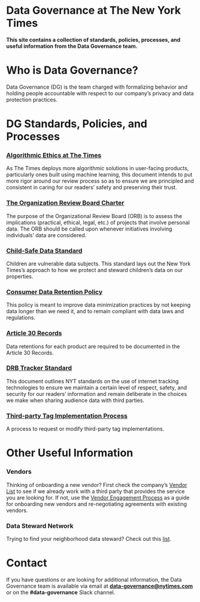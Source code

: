 # Data Governance at The New York Times

**This site contains a collection of standards, policies, processes, and useful information from the Data Governance team.**

# Who is Data Governance?

Data Governance (DG) is the team charged with formalizing behavior and holding people accountable with respect to our company’s privacy and data protection practices. 

# DG Standards, Policies, and Processes

### [Algorithmic Ethics at The Times](https://docs.google.com/document/d/1rLfWvcZzvqAWQDVtOmd_Oj_7-DJC8Rv-S-XvRRuqlfw/edit?usp=sharing)
As The Times deploys more algorithmic solutions in user-facing products, particularly ones built using machine learning, this document intends to put more rigor around our review process so as to ensure we are principled and consistent in caring for our readers’ safety and preserving their trust.


### [The Organization Review Board Charter](https://docs.google.com/document/d/1bJpdZreKyIeyiIG1q15G6Qw1b7iU3q7gmZjnze4oOOc/edit?usp=sharing)
The purpose of the Organizational Review Board (ORB) is to assess the implications (practical, ethical, legal, etc.) of projects that involve personal data. The ORB should be called upon whenever initiatives involving individuals’ data are considered.


### [Child-Safe Data Standard](https://docs.google.com/document/d/17KkeafTa39P8kQc0UJaceR1EOjDnGri39x5l72hmtaQ/edit?usp=sharing)
Children are vulnerable data subjects. This standard lays out the New York Times’s approach to how we protect and steward children’s data on our properties.

### [Consumer Data Retention Policy](https://docs.google.com/document/d/1ppKHWN5-iMSqMPgpdPM4Sf20FkVd0flh8gsoN4Jmq-I/edit?usp=sharing)
This policy is meant to improve data minimization practices by not keeping data longer than we need it, and to remain compliant with data laws and  regulations. 

### [Article 30 Records](https://nyt-datagov-dev.appspot.com/art30/)
Data retentions for each product are required to be documented in the Article 30 Records.

### [DRB Tracker Standard](https://docs.google.com/document/d/1aIF1w4H2FYHzbfigDSPoL-u1-Uqn4-YJLOUoeH9GLek/edit?usp=sharing)
This document outlines NYT standards on the use of internet tracking technologies to ensure we maintain a certain level of respect, safety, and security for our readers’ information and remain deliberate in the choices we make when sharing audience data with third parties.

### [Third-party Tag Implementation Process](https://docs.google.com/document/d/1o2sjPGsH2hglPsCcJTey6Jo6hwZ3_m0jJpu8m5cVrCM/edit?usp=sharing)
A process to request or modify third-party tag implementations.



# Other Useful Information
### Vendors
Thinking of onboarding a new vendor? First check the company’s [Vendor List](https://nytimes.service-now.com/bytes?id=nyt_vendors) to see if we already work with a third party that provides the service you are looking for. If not, use the [Vendor Engagement Process](https://docs.google.com/document/d/1QyrZ4K9RvBSL07fuFy6T9t8EiWvln6Fujhfh-4MMXn4/edit?usp=sharing) as a guide for onboarding new vendors and re-negotiating agreements with existing vendors.

### Data Steward Network 
Trying to find your neighborhood data steward? Check out this [list](https://docs.google.com/document/d/1zTJJH_x1R8hLeQibpBpV4vkXKmgkohddHA6Rv7kMnSk/edit?usp=sharing).


# Contact

If you have questions or are looking for additional information, the Data Governance team is available via email at **data-governance@nytimes.com** or on the **#data-governance** Slack channel.

